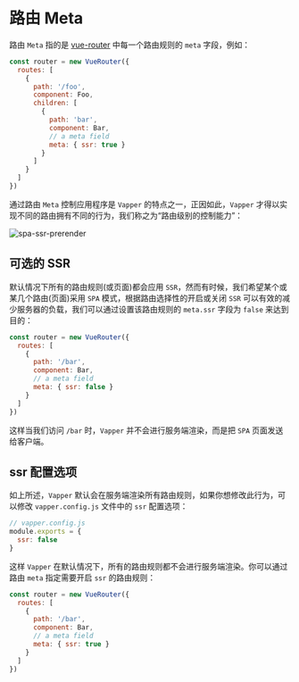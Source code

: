 # 路由 Meta

路由 `Meta` 指的是 [vue-router](https://router.vuejs.org/) 中每一个路由规则的 `meta` 字段，例如：

```js {11}
const router = new VueRouter({
  routes: [
    {
      path: '/foo',
      component: Foo,
      children: [
        {
          path: 'bar',
          component: Bar,
          // a meta field
          meta: { ssr: true }
        }
      ]
    }
  ]
})
```

通过路由 `Meta` 控制应用程序是 `Vapper` 的特点之一，正因如此，`Vapper` 才得以实现不同的路由拥有不同的行为，我们称之为“路由级别的控制能力”：

![spa-ssr-prerender](@imgs/spa-ssr-prerender.png)

## 可选的 SSR

默认情况下所有的路由规则(或页面)都会应用 `SSR`，然而有时候，我们希望某个或某几个路由(页面)采用 `SPA` 模式，根据路由选择性的开启或关闭 `SSR` 可以有效的减少服务器的负载，我们可以通过设置该路由规则的 `meta.ssr` 字段为 `false` 来达到目的：

```js {7}
const router = new VueRouter({
  routes: [
    {
      path: '/bar',
      component: Bar,
      // a meta field
      meta: { ssr: false }
    }
  ]
})
```

这样当我们访问 `/bar` 时，`Vapper` 并不会进行服务端渲染，而是把 `SPA` 页面发送给客户端。

## ssr 配置选项

如上所述，`Vapper` 默认会在服务端渲染所有路由规则，如果你想修改此行为，可以修改 `vapper.config.js` 文件中的 `ssr` 配置选项：

```js
// vapper.config.js
module.exports = {
  ssr: false
}
```

这样 `Vapper` 在默认情况下，所有的路由规则都不会进行服务端渲染。你可以通过路由 `meta` 指定需要开启 `ssr` 的路由规则：

```js {7}
const router = new VueRouter({
  routes: [
    {
      path: '/bar',
      component: Bar,
      // a meta field
      meta: { ssr: true }
    }
  ]
})
```

